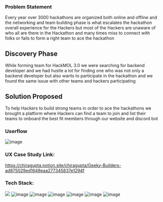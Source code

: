 ### Problem Statement

Every year over 3000  hackathons are organized both online and offline and the networking and team building phase is what escalates the hackathon overall experience for the Hackers but most of the Hackers are unaware of who all are there in the Hackathon and many times miss to connect with folks or fails to form a right team to ace the hackathon

## Discovery Phase

While forming team for HackMOL 3.0 we were searching for backend developer and we had hustle a lot for finding one who was not only a backend developer but also wants to participate in the hackathon and we found the same issue with other teams and hackers participating

## Solution Proposed

To help Hackers to build strong teams in order to ace the hackathons we brought a platform where Hackers can find a team to join and list their teams to onboard the best fit members through our website and discord bot

### Userflow

![image](https://user-images.githubusercontent.com/72199742/181040298-30ca85d5-67fe-48e4-b937-55f9f2377adb.png)

### UX Case Study Link:

https://chiragupta.notion.site/chiragupta/Geeky-Builders-ad875029ed1648eaa277345837e1294f

### Tech Stack:

![](https://user-images.githubusercontent.com/72199742/181041714-4a837356-509f-4d64-b105-5936108928a4.png) ![image](https://user-images.githubusercontent.com/72199742/181041124-116ff10e-4de7-416c-9bad-f5b5d91dfe57.png) ![image](https://user-images.githubusercontent.com/72199742/181041256-fe0e439d-236f-4a7e-b6e7-c1564d83b28a.png) ![image](https://user-images.githubusercontent.com/72199742/181041382-a7d7175a-763e-40ce-aae8-dee02acd4d29.png) ![image](https://user-images.githubusercontent.com/72199742/181041420-cea92931-31c0-4ce0-9c5a-0a551a8322e9.png) ![image](https://user-images.githubusercontent.com/72199742/181041470-e8b3952b-39bb-4b31-b103-8646133327ea.png) ![image](https://user-images.githubusercontent.com/72199742/181041605-5f97c8eb-9c8d-4a2d-8093-f060f8fce851.png)







